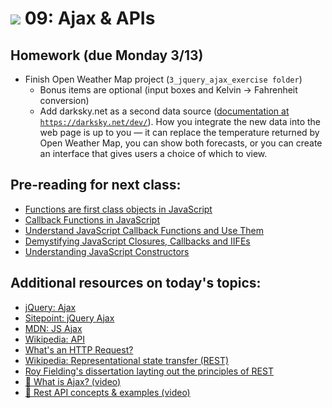 # ![](https://ga-dash.s3.amazonaws.com/production/assets/logo-9f88ae6c9c3871690e33280fcf557f33.png) 09: Ajax & APIs

## Homework (due Monday 3/13)

- Finish Open Weather Map project (`3_jquery_ajax_exercise folder`)
    - Bonus items are optional (input boxes and Kelvin -> Fahrenheit conversion) 
    - Add darksky.net as a second data source ([documentation at `https://darksky.net/dev/`](https://darksky.net/dev/)). How you integrate the new data into the web page is up to you — it can replace the temperature returned by Open Weather Map, you can show both forecasts, or you can create an interface that gives users a choice of which to view.

## Pre-reading for next class:

* [Functions are first class objects in JavaScript](http://helephant.com/2008/08/19/functions-are-first-class-objects-in-javascript/)
* [Callback Functions in JavaScript](https://www.impressivewebs.com/callback-functions-javascript/)
* [Understand JavaScript Callback Functions and Use Them](http://javascriptissexy.com/understand-javascript-callback-functions-and-use-them/)
* [Demystifying JavaScript Closures, Callbacks and IIFEs](https://www.sitepoint.com/demystifying-javascript-closures-callbacks-iifes/)
* [Understanding JavaScript Constructors](https://css-tricks.com/understanding-javascript-constructors/)

## Additional resources on today's topics:

- [jQuery: Ajax][1]
- [Sitepoint: jQuery Ajax][2]
- [MDN: JS Ajax][3]
- [Wikipedia: API][4]
- [What's an HTTP Request?][5]
- [Wikipedia: Representational state transfer (REST)][6]
- [Roy Fielding's dissertation layting out the principles of REST](http://www.ics.uci.edu/~fielding/pubs/dissertation/top.htm)
- [&#127909; What is Ajax? (video)](https://www.youtube.com/watch?v=3l13qGLTgNw)
- [&#127909; Rest API concepts & examples (video)](https://www.youtube.com/watch?v=7YcW25PHnAA)


[1]: https://learn.jquery.com/ajax/
[2]: http://www.sitepoint.com/use-jquerys-ajax-function/
[3]: https://developer.mozilla.org/en-US/docs/AJAX/Getting_Started
[4]: https://en.wikipedia.org/wiki/Application_programming_interface
[5]: http://rve.org.uk/dumprequest
[6]: https://en.wikipedia.org/wiki/Representational_state_transfer


